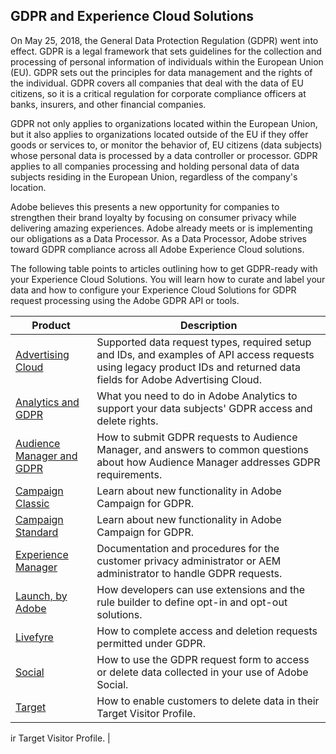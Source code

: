 ## GDPR and Experience Cloud Solutions ##

On May 25, 2018, the General Data Protection Regulation (GDPR) went into effect. GDPR is a legal framework that sets guidelines for the collection and processing of personal information of individuals within the European Union (EU). GDPR sets out the principles for data management and the rights of the individual. GDPR covers all companies that deal with the data of EU citizens, so it is a critical regulation for corporate compliance officers at banks, insurers, and other financial companies.

GDPR not only applies to organizations located within the European Union, but it also applies to organizations located outside of the EU if they offer goods or services to, or monitor the behavior of, EU citizens (data subjects) whose personal data is processed by a data controller or processor. GDPR applies to all companies processing and holding personal data of data subjects residing in the European Union, regardless of the company's location.

Adobe believes this presents a new opportunity for companies to strengthen their brand loyalty by focusing on consumer privacy while delivering amazing experiences. Adobe already meets or is implementing our obligations as a Data Processor. As a Data Processor, Adobe strives toward GDPR compliance across all Adobe Experience Cloud solutions.

The following table points to articles outlining how to get GDPR-ready with your Experience Cloud Solutions. You will learn how to curate and label your data and how to configure your Experience Cloud Solutions for GDPR request processing using the Adobe GDPR API or tools.

| Product | Description |
| ------- | ----------- |
| [Advertising Cloud](https://marketing.adobe.com/resources/help/en_US/advertising-cloud/ad-cloud-gdpr.html) | Supported data request types, required setup and IDs, and examples of API access requests using legacy product IDs and returned data fields for Adobe Advertising Cloud. |
| [Analytics and GDPR](https://marketing.adobe.com/resources/help/en_US/analytics/gdpr/index.html) | What you need to do in Adobe Analytics to support your data subjects' GDPR access and delete rights. |
| [Audience Manager and GDPR](https://marketing.adobe.com/resources/help/en_US/aam/aam-gdpr.html) | How to submit GDPR requests to Audience Manager, and answers to common questions about how Audience Manager addresses GDPR requirements. |
| [Campaign Classic](https://docs.campaign.adobe.com/doc/AC/getting_started/EN/ACC_GDPR.html) | Learn about new functionality in Adobe Campaign for GDPR. |
| [Campaign Standard](https://docs.campaign.adobe.com/doc/standard/getting_started/en/ACS_GDPR.html) | Learn about new functionality in Adobe Campaign for GDPR. || [Dynamic Tag Manager](https://marketing.adobe.com/resources/help/en_US/dtm/opt-in.html) | How to prevent Adobe tags from firing until consent is acquired. |
| [Experience Manager](https://helpx.adobe.com/experience-manager/6-4/managing/using/gdpr-compliance.html) | Documentation and procedures for the customer privacy administrator or AEM administrator to handle GDPR requests. |
| [Launch, by Adobe](https://docs.adobelaunch.com/client-side-information/deploy-javascript-tags-to-opt-in-to-launch) | How developers can use extensions and the rule builder to define opt-in and opt-out solutions. |
| [Livefyre](https://marketing.adobe.com/resources/help/en_US/livefyre/c_gdpr_compliance.html) | How to complete access and deletion requests permitted under GDPR. |
| [Social](https://marketing.adobe.com/resources/help/en_US/social/c_gdpr-request.html) | How to use the GDPR request form to access or delete data collected in your use of Adobe Social. |
| [Target](https://marketing.adobe.com/resources/help/en_US/target/target/privacy-and-general-data-protection-regulation.html) | How to enable customers to delete data in their Target Visitor Profile. |


ir Target Visitor Profile. |


